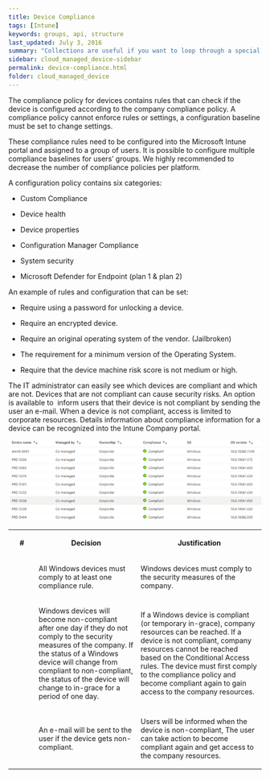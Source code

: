 ```yaml
---
title: Device Compliance
tags: [Intune]
keywords: groups, api, structure
last_updated: July 3, 2016
summary: "Collections are useful if you want to loop through a special folder of pages that you make available in a content API. You could also use collections if you have a set of articles that you want to treat differently from the other content, with a different layout or format."
sidebar: cloud_managed_device-sidebar
permalink: device-compliance.html
folder: cloud_managed_device
---
```


The compliance policy for devices contains rules that can check if the device is configured according to the company compliance policy. A compliance policy cannot enforce rules or settings, a configuration baseline must be set to change settings.

These compliance rules need to be configured into the Microsoft Intune portal and assigned to a group of users. It is possible to configure multiple compliance baselines for users’ groups. We highly recommended to decrease the number of compliance policies per platform.

A configuration policy contains six categories:

*   Custom Compliance
    
*   Device health
    
*   Device properties
    
*   Configuration Manager Compliance
    
*   System security
    
*   Microsoft Defender for Endpoint (plan 1 & plan 2)
    

An example of rules and configuration that can be set:

*   Require using a password for unlocking a device.
    
*   Require an encrypted device.
    
*   Require an original operating system of the vendor. (Jailbroken)
    
*   The requirement for a minimum version of the Operating System.
    
*   Require that the device machine risk score is not medium or high.
    

The IT administrator can easily see which devices are compliant and which are not. Devices that are not compliant can cause security risks. An option is available to  inform users that their device is not compliant by sending the user an e-mail. When a device is not compliant, access is limited to corporate resources. Details information about compliance information for a device can be recognized into the Intune Company portal.

![](attachments/2012610770/2012807517.png)

<table data-layout="default" data-local-id="42a408eb-d7ea-4a09-96ce-d6c63dc82c95" class="confluenceTable"><colgroup><col style="width: 80.0px;"><col style="width: 302.0px;"><col style="width: 378.0px;"></colgroup><tbody><tr><th class="confluenceTh"><p><strong>#</strong></p></th><th class="confluenceTh"><p><strong>Decision</strong></p></th><th class="confluenceTh"><p><strong>Justification</strong></p></th></tr><tr><td class="confluenceTd"><p></p></td><td class="confluenceTd"><p>All Windows devices must comply to at least one compliance rule.</p></td><td class="confluenceTd"><p>Windows devices must comply to the security measures of the company.</p></td></tr><tr><td class="confluenceTd"><p></p></td><td class="confluenceTd"><p>Windows devices will become non-compliant after one day if they do not comply to the security measures of the company. If the status of a Windows device will change from compliant to non-compliant, the status of the device will change to in-grace for a period of one day.</p></td><td class="confluenceTd"><p>If a Windows device is compliant (or temporary in-grace), company resources can be reached. If a device is not compliant, company resources cannot be reached based on the Conditional Access rules. The device must first comply to the compliance policy and become compliant again to gain access to the company resources.</p></td></tr><tr><td class="confluenceTd"><p></p></td><td class="confluenceTd"><p>An e-mail will be sent to the user if the device gets non-compliant.</p></td><td class="confluenceTd"><p>Users will be informed when the device is non-compliant, The user can take action to become compliant again and get access to the company resources.</p></td></tr></tbody></table>